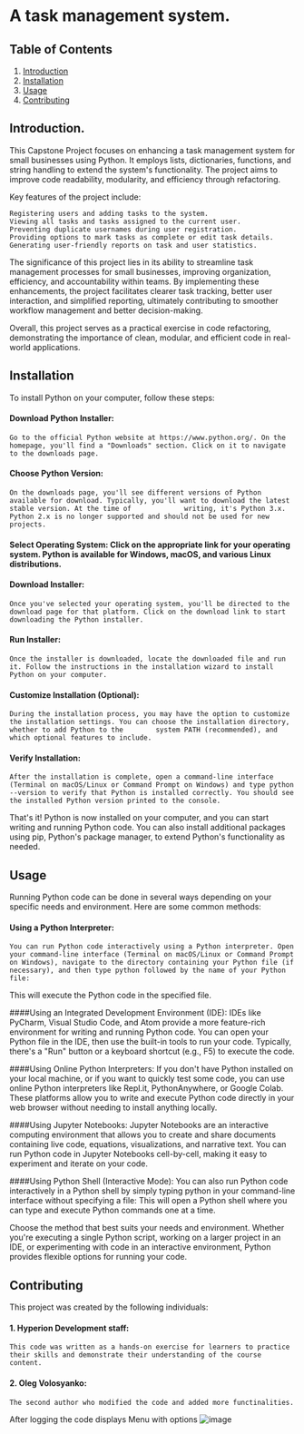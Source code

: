 # A task management system.
## Table of Contents

1. [Introduction](#introduction)
2. [Installation](#installation)
3. [Usage](#usage)
4. [Contributing](#contributing)


## Introduction. 
This Capstone Project focuses on enhancing a task management system for small businesses using Python. It employs lists, dictionaries, functions, and string handling to extend the system's functionality. The project aims to improve code readability, modularity, and efficiency through refactoring.

Key features of the project include:

    Registering users and adding tasks to the system.
    Viewing all tasks and tasks assigned to the current user.
    Preventing duplicate usernames during user registration.
    Providing options to mark tasks as complete or edit task details.
    Generating user-friendly reports on task and user statistics.

The significance of this project lies in its ability to streamline task management processes for small businesses, improving organization, efficiency, and accountability within teams. By implementing these enhancements, the project facilitates clearer task tracking, better user interaction, and simplified reporting, ultimately contributing to smoother workflow management and better decision-making.

Overall, this project serves as a practical exercise in code refactoring, demonstrating the importance of clean, modular, and efficient code in real-world applications.

## Installation
To install Python on your computer, follow these steps:

#### Download Python Installer:
    Go to the official Python website at https://www.python.org/. On the homepage, you'll find a "Downloads" section. Click on it to navigate to the downloads page.

#### Choose Python Version:
    On the downloads page, you'll see different versions of Python available for download. Typically, you'll want to download the latest stable version. At the time of             writing, it's Python 3.x. Python 2.x is no longer supported and should not be used for new projects.
#### Select Operating System:    Click on the appropriate link for your operating system. Python is available for Windows, macOS, and various Linux distributions.

#### Download Installer:
    Once you've selected your operating system, you'll be directed to the download page for that platform. Click on the download link to start downloading the Python installer.

#### Run Installer:
    Once the installer is downloaded, locate the downloaded file and run it. Follow the instructions in the installation wizard to install Python on your computer.

#### Customize Installation (Optional):
    During the installation process, you may have the option to customize the installation settings. You can choose the installation directory, whether to add Python to the        system PATH (recommended), and which optional features to include.

#### Verify Installation:
    After the installation is complete, open a command-line interface (Terminal on macOS/Linux or Command Prompt on Windows) and type python --version to verify that Python is installed correctly. You should see the installed Python version printed to the console.

That's it! Python is now installed on your computer, and you can start writing and running Python code. You can also install additional packages using pip, Python's package manager, to extend Python's functionality as needed.
## Usage
Running Python code can be done in several ways depending on your specific needs and environment. Here are some common methods:

#### Using a Python Interpreter:
    You can run Python code interactively using a Python interpreter. Open your command-line interface (Terminal on macOS/Linux or Command Prompt on Windows), navigate to the directory containing your Python file (if necessary), and then type python followed by the name of your Python file:
This will execute the Python code in the specified file.

####Using an Integrated Development Environment (IDE):
IDEs like PyCharm, Visual Studio Code, and Atom provide a more feature-rich environment for writing and running Python code. You can open your Python file in the IDE, then use the built-in tools to run your code. Typically, there's a "Run" button or a keyboard shortcut (e.g., F5) to execute the code.

####Using Online Python Interpreters:
If you don't have Python installed on your local machine, or if you want to quickly test some code, you can use online Python interpreters like Repl.it, PythonAnywhere, or Google Colab. These platforms allow you to write and execute Python code directly in your web browser without needing to install anything locally.

####Using Jupyter Notebooks:
Jupyter Notebooks are an interactive computing environment that allows you to create and share documents containing live code, equations, visualizations, and narrative text. You can run Python code in Jupyter Notebooks cell-by-cell, making it easy to experiment and iterate on your code.

####Using Python Shell (Interactive Mode):
You can also run Python code interactively in a Python shell by simply typing python in your command-line interface without specifying a file:
This will open a Python shell where you can type and execute Python commands one at a time.

Choose the method that best suits your needs and environment. Whether you're executing a single Python script, working on a larger project in an IDE, or experimenting with code in an interactive environment, Python provides flexible options for running your code.
## Contributing
This project was created by the following individuals:
#### 1. Hyperion Development staff:
    This code was written as a hands-on exercise for learners to practice their skills and demonstrate their understanding of the course content.
#### 2. Oleg Volosyanko:
    The second author who modified the code and added more functinalities.
After logging the code displays Menu with options
![image](https://github.com/OV23100009894/finalCapstone/assets/154207040/cda223cb-7dd9-4fb7-877d-324400f86e28)


